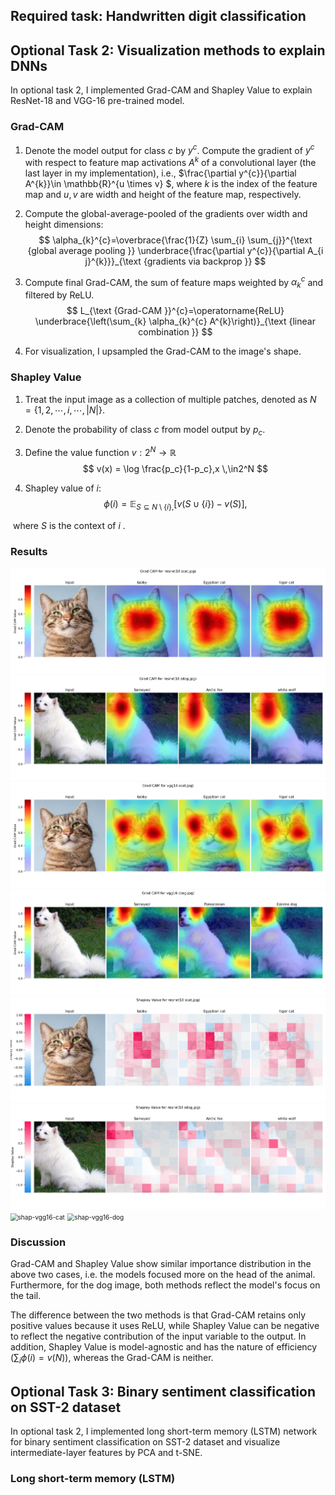 ## Required task: Handwritten digit classification



## Optional Task 2: Visualization methods to explain DNNs

In optional task 2, I implemented Grad-CAM and Shapley Value to explain ResNet-18 and VGG-16 pre-trained model.

### Grad-CAM

1. Denote the model output for class $c$ by $y^c$. Compute the gradient of $y^c$ with respect to feature map activations $A^k$ of a convolutional layer (the last layer in my implementation), i.e., $\frac{\partial y^{c}}{\partial A^{k}}\in \mathbb{R}^{u \times v} $, where $k$ is the index of the feature map and $u,v$ are width and height of the feature map, respectively.

2. Compute the global-average-pooled of the gradients over width and height dimensions:
   $$
   \alpha_{k}^{c}=\overbrace{\frac{1}{Z} \sum_{i} \sum_{j}}^{\text {global average pooling }} \underbrace{\frac{\partial y^{c}}{\partial A_{i j}^{k}}}_{\text {gradients via backprop }}
   $$

3. Compute final Grad-CAM, the sum of feature maps weighted by $\alpha^c_k$ and filtered by ReLU.
   $$
   L_{\text {Grad-CAM }}^{c}=\operatorname{ReLU} \underbrace{\left(\sum_{k} \alpha_{k}^{c} A^{k}\right)}_{\text {linear combination }}
   $$

4. For visualization, I upsampled the Grad-CAM to the image's shape.

### Shapley Value

1. Treat the input image as a collection of multiple patches, denoted as $N = \{1,2,\cdots,i,\cdots, |N|\}$. 	

2. Denote the probability of class $c$ from model output by $p_c$.

3. Define the value function $v: 2^N \rightarrow \mathbb{R}$
   $$
   v(x) = \log \frac{p_c}{1-p_c},x \,\in2^N
   $$

4. Shapley value of $i$:
   $$
   \phi(i) = \mathbb{E}_{S \subseteq N\setminus\{i\},}\left[v(S\cup\{i\})-v(S)\right],
   $$

​		where $S$ is the context of $i$ .

### Results

<img src="gradcam-resnet18-cat.png" alt="gradcam-resnet18-cat" style="zoom:72%;" />

<img src="gradcam-resnet18-dog.png" alt="gradcam-resnet18-dog" style="zoom:72%;" />

<img src="gradcam-vgg16-cat.png" alt="gradcam-vgg16-cat" style="zoom:72%;" />

<img src="gradcam-vgg16-dog.png" alt="gradcam-vgg16-dog" style="zoom:72%;" />

<img src="shap-resnet18-cat.png" alt="shap-resnet18-cat" style="zoom:72%;" />

<img src="shap-resnet18-dog.png" alt="shap-resnet18-dog" style="zoom:72%;" />

<img src="/Users/zwhe/ALLPhd/课程资料/机器学习/proj/shap-vgg16-cat.png" alt="shap-vgg16-cat" style="zoom:72%;" />

<img src="/Users/zwhe/ALLPhd/课程资料/机器学习/proj/shap-vgg16-dog.png" alt="shap-vgg16-dog" style="zoom:72%;" />

### Discussion

Grad-CAM and Shapley Value show similar importance distribution in the above two cases,    i.e. the models focused more on the head of the animal. Furthermore, for the dog image, both methods reflect the model's focus on the tail.

The difference between the two methods is that Grad-CAM retains only positive values because it uses ReLU, while Shapley Value can be negative to reflect the negative contribution of the input variable to the output. In addition, Shapley Value is model-agnostic and has the nature of efficiency ($\sum_{i}\phi(i)=v(N)$), whereas the Grad-CAM is neither.



## Optional Task 3: Binary sentiment classification on SST-2 dataset 

In optional task 2, I implemented long short-term memory (LSTM) network for binary sentiment classification on SST-2 dataset and visualize intermediate-layer features by PCA and t-SNE.

### Long short-term memory (LSTM)